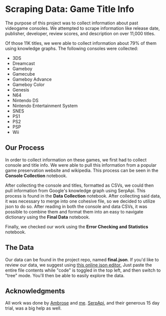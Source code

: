 # Scraping Data: Game Title Info
The purpose of this project was to collect information about past videogame consoles. We attempted to scrape information like release date, publisher, developer, review scores, and description on over 11,000 titles.

Of those 11K titles, we were able to collect information about 79% of them using knowledge graphs. The following consoles were collected:
 - 3DS
 - Dreamcast
 - Gameboy
 - Gamecube
 - Gameboy Advance
 - Gameboy Color
 - Genesis
 - N64
 - Nintendo DS
 - Nintendo Entertainment System
 - SNES
 - PS1
 - PS2
 - PSP
 - Wii

## Our Process
In order to collect information on these games, we first had to collect console and title info. We were able to pull this information from a popular game preservation website and wikipedia. This process can be seen in the **Console Collection** notebook.

After collecting the console and titles, formatted as CSVs, we could then pull information from Google's knowledge graph using SerpApi. This process is found in the **Data Collection** notebook. After collecting said data, it was necessary to merge into one cohesive file, so we decided to utilize json to do so. After reading in both the console and data CSVs, it was possible to combine them and format them into an easy to navigate dictionary using the **Final Data** notebook. 

Finally, we checked our work using the **Error Checking and Statistics** notebook.

## The Data
Our data can be found in the project repo, named **final.json**. If you'd like to review our data, we suggest using [this online json editor.](https://jsoneditoronline.org/) Just paste the entire file contents while "code" is toggled in the top left, and then switch to "tree" mode. You'll then be able to easily explore the data.

## Acknowledgments
All work was done by [Ambrose](https://github.com/ajkarella) and [me](https://github.com/janampatel15). [SerpApi](https://serpapi.com/), and their generous 15 day trial, was a big help as well.
